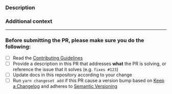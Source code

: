 <!-- Thank you for contributing! -->

### Description

<!-- Insert your description here and provide info about what issue this PR is solving -->

### Additional context

<!-- e.g. is there anything you'd like reviewers to focus on? -->

---

### Before submitting the PR, please make sure you do the following:

- [ ] Read the [Contributing Guidelines](https://github.com/shopify/hydrogen/blob/main/docs/contributing.md)
- [ ] Provide a description in this PR that addresses **what** the PR is solving, or reference the issue that it solves (e.g. `fixes #123`)
- [ ] Update docs in this repository according to your change
- [ ] Run `yarn changeset add` if this PR cause a version bump based on [Keep a Changelog](http://keepachangelog.com/en/1.0.0/) and adheres to [Semantic Versioning](http://semver.org/spec/v2.0.0.html)
